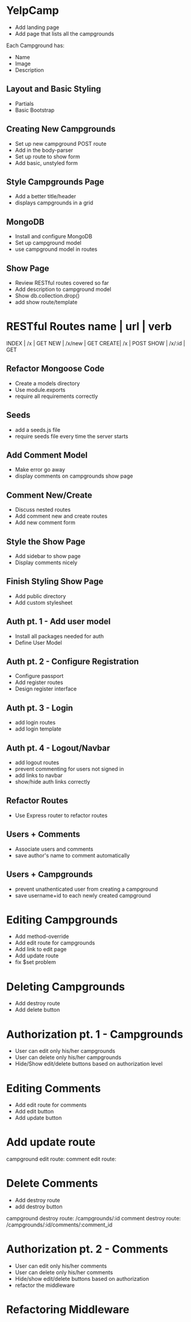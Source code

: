 # YelpCamp
* Add landing page
* Add page that lists all the campgrounds

Each Campground has:
* Name
* Image
* Description

## Layout and Basic Styling
* Partials
* Basic Bootstrap

## Creating New Campgrounds
* Set up new campground POST route
* Add in the body-parser
* Set up route to show form
* Add basic, unstyled form

## Style Campgrounds Page
* Add a better title/header
* displays campgrounds in a grid

## MongoDB
* Install and configure MongoDB
* Set up campground model
* use campground model in routes

## Show Page
* Review RESTful routes covered so far
* Add description to campground model
* Show db.collection.drop()
* add show route/template

RESTful Routes
name  | url    | verb
========================
INDEX | /x     | GET
NEW   | /x/new | GET
CREATE| /x     | POST
SHOW  | /x/:id | GET


## Refactor Mongoose Code
* Create a models directory
* Use module.exports
* require all requirements correctly

## Seeds
* add a seeds.js file
* require seeds file every time the server starts

## Add Comment Model
* Make error go away
* display comments on campgrounds show page

## Comment New/Create
* Discuss nested routes
* Add comment new and create routes
* Add new comment form

## Style the Show Page
* Add sidebar to show page
* Display comments nicely

## Finish Styling Show Page
* Add public directory
* Add custom stylesheet

## Auth pt. 1 - Add user model
* Install all packages needed for auth
* Define User Model

## Auth pt. 2 - Configure Registration
* Configure passport
* Add register routes
* Design register interface

## Auth pt. 3 - Login
* add login routes
* add login template

## Auth pt. 4 - Logout/Navbar
* add logout routes
* prevent commenting for users not signed in
* add links to navbar
* show/hide auth links correctly

## Refactor Routes
* Use Express router to refactor routes

## Users + Comments
* Associate users and comments
* save author's name to comment automatically

## Users + Campgrounds
* prevent unathenticated user from creating a campground
* save username+id to each newly created campground

# Editing Campgrounds
* Add method-override
* Add edit route for campgrounds
* Add link to edit page
* Add update route
* fix $set problem

# Deleting Campgrounds
* Add destroy route
* Add delete button

# Authorization pt. 1 - Campgrounds
* User can edit only his/her campgrounds
* User can delete only his/her campgrounds
* Hide/Show edit/delete buttons based on authorization level

# Editing Comments
* Add edit route for comments
* Add edit button
* Add update button

# Add update route
campground edit route: <!--/campgrounds/:id/edit-->
comment edit route: <!--/campgrounds/:id/comments/:comment_id/edit-->

# Delete Comments
* Add destroy route
* add destroy button

campground destroy route: /campgrounds/:id
comment destroy route: /campgrounds/:id/comments/:comment_id

# Authorization pt. 2 - Comments
* User can edit only his/her comments
* User can delete only his/her comments
* Hide/show edit/delete buttons based on authorization
* refactor the middleware

# Refactoring Middleware
